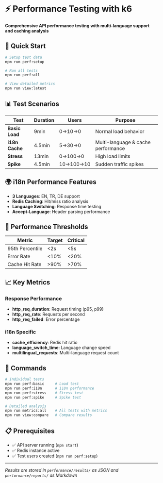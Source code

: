 # ⚡ Performance Testing with k6

**Comprehensive API performance testing with multi-language support and caching analysis**

## 🚀 Quick Start

```bash
# Setup test data
npm run perf:setup

# Run all tests
npm run perf:all

# View detailed metrics
npm run view:latest
```

## 📊 Test Scenarios

| Test           | Duration | Users     | Purpose                            |
| -------------- | -------- | --------- | ---------------------------------- |
| **Basic Load** | 9min     | 0→10→0    | Normal load behavior               |
| **i18n Cache** | 4.5min   | 5→30→0    | Multi-language & cache performance |
| **Stress**     | 13min    | 0→100→0   | High load limits                   |
| **Spike**      | 4.5min   | 10→100→10 | Sudden traffic spikes              |

## 🌍 i18n Performance Features

- **3 Languages**: EN, TR, DE support
- **Redis Caching**: Hit/miss ratio analysis
- **Language Switching**: Response time testing
- **Accept-Language**: Header parsing performance

## 🎯 Performance Thresholds

| Metric          | Target | Critical |
| --------------- | ------ | -------- |
| 95th Percentile | <2s    | <5s      |
| Error Rate      | <10%   | <20%     |
| Cache Hit Rate  | >90%   | >70%     |

## 📈 Key Metrics

### Response Performance

- **http_req_duration**: Request timing (p95, p99)
- **http_req_rate**: Requests per second
- **http_req_failed**: Error percentage

### i18n Specific

- **cache_efficiency**: Redis hit ratio
- **language_switch_time**: Language change speed
- **multilingual_requests**: Multi-language request count

## 🔧 Commands

```bash
# Individual tests
npm run perf:basic     # Load test
npm run perf:i18n      # i18n performance
npm run perf:stress    # Stress test
npm run perf:spike     # Spike test

# Detailed analysis
npm run metrics:all    # All tests with metrics
npm run view:compare   # Compare results
```

## 📋 Prerequisites

- ✅ API server running (`npm start`)
- ✅ Redis instance active
- ✅ Test users created (`npm run perf:setup`)

---

_Results are stored in `performance/results/` as JSON and `performance/reports/` as Markdown_
